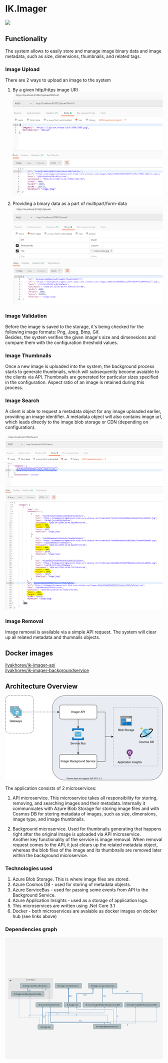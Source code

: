 # IK.Imager

![](https://github.com/ilya-khorev/IK.Imager/workflows/Build/badge.svg)

## Functionality
The system allows to easily store and manage image binary data and image metadata, such as size, dimensions, thumbnails, and related tags.

### Image Upload
There are 2 ways to upload an image to the system
1) By a given http/https image URI
![](docs/UploadImageWithUrlRequest.png)

2) Providing a binary data as a part of multipart/form-data
![](docs/UploadImageRequest.png)

### Image Validation
Before the image is saved to the storage, it's being checked for the following image formats: Png, Jpeg, Bmp, Gif.  
Besides, the system verifies the given image's size and dimenesions and compare them with the configuration threshold values.

### Image Thumbnails
Once a new image is uploaded into the system, the background process starts to generate thumbnails, which will subsequently become avaiable to the clients via API. Thumbnails are generated for particular sizes specified in the configuration. Aspect ratio of an image is retained during this process.

### Image Search
A client is able to request a metadata object for any image uploaded earlier, providing an image identifier. 
A metadata object will also contains image url, which leads directly to the image blob storage or CDN (depending on configuration).

![](docs/GetImageRequest.png)

### Image Removal
Image removal is available via a simple API request. The system will clear up all related metadata and thumnails objects.

## Docker images
[ilyakhorev/ik-imager-api](https://hub.docker.com/r/ilyakhorev/ik-imager-api)  
[ilyakhorev/ik-imager-backgroundservice](https://hub.docker.com/r/ilyakhorev/ik-imager-backgroundservice)

## Architecture Overview
![](docs/Architecture.svg)

The application consists of 2 microservices:
1) API microservice.
This microservice takes all responsibility for storing, removing, and searching images and their metadata.
Internally it communicates with Azure Blob Storage for storing image files and with Cosmos DB for storing metadata of images, such as size, dimensions, image type, and image thumbnails.

2) Background microservice. 
Used for thumbnails generating that happens right after the original image is uploaded via API microservice.  
Another key functionality of the service is image removal. When removal request comes to the API, it just clears up the related metadata object, whereas the blob files of the image and its thumbnails are removed later within the background microservice.

### Technologies used
1) Azure Blob Storage. This is where image files are stored.
2) Azure Cosmos DB - used for storing of metadata objects.
3) Azure ServiceBus - used for passing some events from API to the Background Service.
4) Azure Application Insights - used as a storage of application logs.
4) This microservices are written using .Net Core 3.1
5) Docker - both microservices are avalable as docker images on docker hub (see links above)

### Dependencies graph
![](docs/Dependencies.png)
